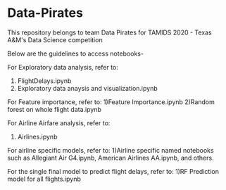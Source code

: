 # Data-Pirates
This repository belongs to team Data Pirates for TAMIDS 2020 - Texas A&M's Data Science competition

 Below are the guidelines to access notebooks-
 
 For Exploratory data analysis, refer to:
 1) FlightDelays.ipynb
 2) Exploratory data anaysis and visualization.ipynb
 
 For Feature importance, refer to:
 1)Feature Importance.ipynb
 2)Random forest on whole flight data.ipynb
 
 For Airline Airfare analysis, refer to:
 1) Airlines.ipynb
 
 For airline specific models, refer to:
 1)Airline specific named notebooks such as Allegiant Air G4.ipynb, American Airlines AA.ipynb, and others.
 
 For the single final model to predict flight delays, refer to:
 1)RF Prediction model for all flights.ipynb
 
